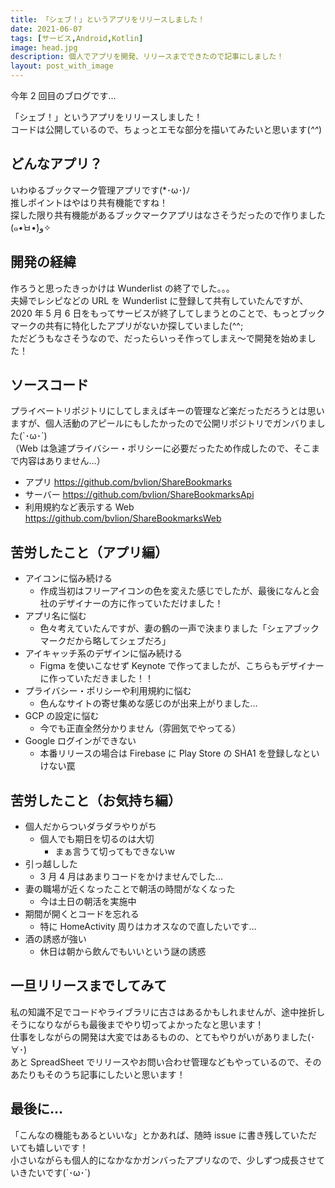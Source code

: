 ```yaml
---
title: 「シェブ！」というアプリをリリースしました！
date: 2021-06-07
tags: [サービス,Android,Kotlin]
image: head.jpg
description: 個人でアプリを開発、リリースまでできたので記事にしました！
layout: post_with_image
---
```


今年 2 回目のブログです…

「シェブ！」というアプリをリリースしました！  
コードは公開しているので、ちょっとエモな部分を描いてみたいと思います(*^^*)

## どんなアプリ？

いわゆるブックマーク管理アプリです(*･ω･)ﾉ   
推しポイントはやはり共有機能ですね！  
探した限り共有機能があるブックマークアプリはなさそうだったので作りました(๑•̀ㅂ•́)و✧

## 開発の経緯

作ろうと思ったきっかけは Wunderlist の終了でした。。。  
夫婦でレシピなどの URL を Wunderlist に登録して共有していたんですが、2020 年 5 月 6 日をもってサービスが終了してしまうとのことで、もっとブックマークの共有に特化したアプリがないか探していました(^^;  
ただどうもなさそうなので、だったらいっそ作ってしまえ〜で開発を始めました！

## ソースコード

プライベートリポジトリにしてしまえばキーの管理など楽だっただろうとは思いますが、個人活動のアピールにもしたかったので公開リポジトリでガンバりました(`･ω･´)  
（Web は急遽プライバシー・ポリシーに必要だったため作成したので、そこまで内容はありません…）

- アプリ https://github.com/bvlion/ShareBookmarks
- サーバー https://github.com/bvlion/ShareBookmarksApi
- 利用規約など表示する Web https://github.com/bvlion/ShareBookmarksWeb

## 苦労したこと（アプリ編）

- アイコンに悩み続ける
  - 作成当初はフリーアイコンの色を変えた感じでしたが、最後になんと会社のデザイナーの方に作っていただけました！
- アプリ名に悩む
  - 色々考えていたんですが、妻の鶴の一声で決まりました「シェアブックマークだから略してシェブだろ」
- アイキャッチ系のデザインに悩み続ける
  - Figma を使いこなせず Keynote で作ってましたが、こちらもデザイナーに作っていただきました！！
- プライバシー・ポリシーや利用規約に悩む
  - 色んなサイトの寄せ集めな感じのが出来上がりました…
- GCP の設定に悩む
  - 今でも正直全然分かりません（雰囲気でやってる）
- Google ログインができない
  - 本番リリースの場合は Firebase に Play Store の SHA1 を登録しなといけない罠

## 苦労したこと（お気持ち編）

- 個人だからついダラダラやりがち
  - 個人でも期日を切るのは大切
    - まぁ言うて切ってもできないw
- 引っ越しした
  - 3 月 4 月はあまりコードをかけませんでした…
- 妻の職場が近くなったことで朝活の時間がなくなった
  - 今は土日の朝活を実施中
- 期間が開くとコードを忘れる
  - 特に HomeActivity 周りはカオスなので直したいです…
- 酒の誘惑が強い
  - 休日は朝から飲んでもいいという謎の誘惑

## 一旦リリースまでしてみて

私の知識不足でコードやライブラリに古さはあるかもしれませんが、途中挫折しそうになりながらも最後までやり切ってよかったなと思います！  
仕事をしながらの開発は大変ではあるものの、とてもやりがいがありました(･∀･)  
あと SpreadSheet でリリースやお問い合わせ管理などもやっているので、そのあたりもそのうち記事にしたいと思います！

## 最後に…

「こんなの機能もあるといいな」とかあれば、随時 issue に書き残していただいても嬉しいです！  
小さいながらも個人的になかなかガンバったアプリなので、少しずつ成長させていきたいです(`･ω･´)